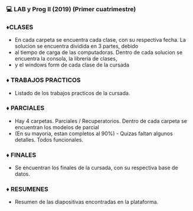 ### :computer: LAB y Prog II (2019) (Primer cuatrimestre)



### :diamonds:CLASES
- En cada carpeta se encuentra cada clase, con su respectiva fecha. La solucion se encuentra dividida en 3 partes, debido
- al tiempo de carga de las computadoras. Dentro de cada solucion se encuentra la consola, la libreria de clases, 
- y el windows form de cada clase de la cursada


### :diamonds: TRABAJOS PRACTICOS
- Listado de los trabajos practicos de la cursada.


### :diamonds: PARCIALES
- Hay 4 carpetas. Parciales / Recuperatorios. Dentro de cada carpeta se encuentran los modelos de parcial
- (En su mayoria, estan completos al 90%) - Quizas faltan algunos detalles. Todos funcionales.


### :diamonds: FINALES
- Se encuentran los finales de la cursada, con su respectiva base de datos.


### :diamonds: RESUMENES
- Resumen de las diapositivas encontradas en la plataforma. 
